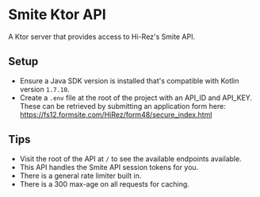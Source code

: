 # Smite Ktor API

A Ktor server that provides access to Hi-Rez's Smite API.

## Setup
* Ensure a Java SDK version is installed that's compatible with Kotlin version `1.7.10`.
* Create a `.env` file at the root of the project with an API_ID and API_KEY. These can be retrieved by submitting an application form here: https://fs12.formsite.com/HiRez/form48/secure_index.html

## Tips
* Visit the root of the API at `/` to see the available endpoints available. 
* This API handles the Smite API session tokens for you.
* There is a general rate limiter built in.
* There is a 300 max-age on all requests for caching.
